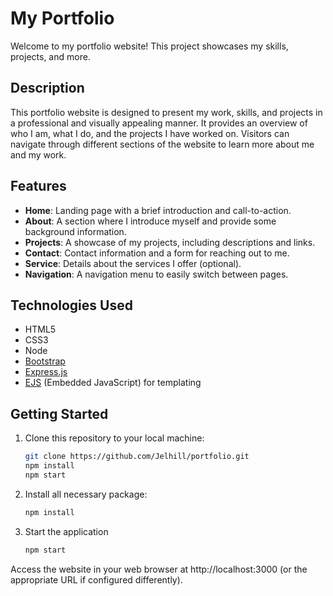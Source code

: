 # My Portfolio

Welcome to my portfolio website! This project showcases my skills, projects, and more.

## Description

This portfolio website is designed to present my work, skills, and projects in a professional and visually appealing manner. It provides an overview of who I am, what I do, and the projects I have worked on. Visitors can navigate through different sections of the website to learn more about me and my work.

## Features

- **Home**: Landing page with a brief introduction and call-to-action.
- **About**: A section where I introduce myself and provide some background information.
- **Projects**: A showcase of my projects, including descriptions and links.
- **Contact**: Contact information and a form for reaching out to me.
- **Service**: Details about the services I offer (optional).
- **Navigation**: A navigation menu to easily switch between pages.

## Technologies Used

- HTML5
- CSS3
- Node
- [Bootstrap](https://getbootstrap.com/)
- [Express.js](https://expressjs.com/)
- [EJS](https://ejs.co/) (Embedded JavaScript) for templating

## Getting Started

1. Clone this repository to your local machine:

   ```bash
   git clone https://github.com/Jelhill/portfolio.git
   npm install
   npm start

2. Install all necessary package:

   ```bash
   npm install

3. Start the application

   ```bash
   npm start


Access the website in your web browser at http://localhost:3000 (or the appropriate URL if configured differently).
